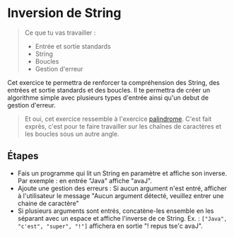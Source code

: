 # Inversion de String

> Ce que tu vas travailler :
> - Entrée et sortie standards
> - String
> - Boucles
> - Gestion d'erreur

Cet exercice te permettra de renforcer ta compréhension des String, des entrées et sortie standards et des boucles.
Il te permettra de créer un algorithme simple avec plusieurs types d'entrée ainsi qu'un debut de gestion d'erreur.

> Et oui, cet exercice ressemble à l'exercice [palindrome](../palindrome). C'est fait exprès, c'est pour te faire travailler sur les chaînes de caractères et les boucles sous un autre angle.

## Étapes

- Fais un programme qui lit un String en paramètre et affiche son inverse. Par exemple : en entrée "Java" affiche "avaJ".
- Ajoute une gestion des erreurs : Si aucun argument n'est entré, afficher à l'utilisateur le message "Aucun argument détecté, veuillez entrer une chaine de caractère"
- Si plusieurs arguments sont entrés, concatène-les ensemble en les séparant avec un espace et affiche l'inverse de ce String. Ex. : `["Java", "c'est", "super", "!"]` affichera en sortie "! repus tse'c avaJ".
